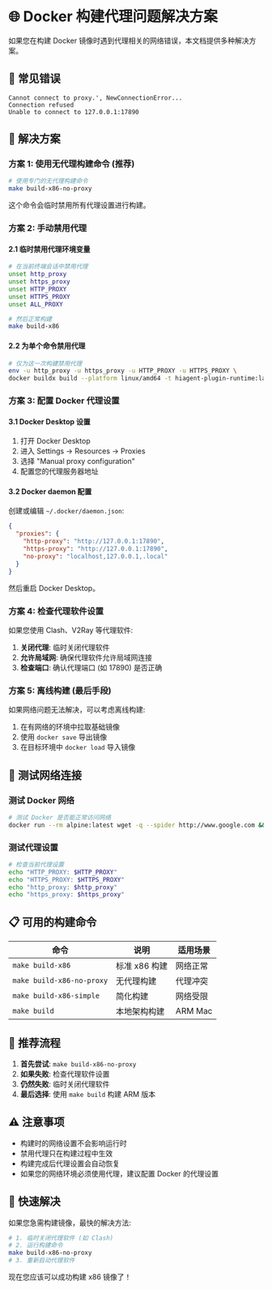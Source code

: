 # 🌐 Docker 构建代理问题解决方案

如果您在构建 Docker 镜像时遇到代理相关的网络错误，本文档提供多种解决方案。

## 🚨 常见错误

```
Cannot connect to proxy.', NewConnectionError...
Connection refused
Unable to connect to 127.0.0.1:17890
```

## 🔧 解决方案

### 方案 1: 使用无代理构建命令 (推荐)

```bash
# 使用专门的无代理构建命令
make build-x86-no-proxy
```

这个命令会临时禁用所有代理设置进行构建。

### 方案 2: 手动禁用代理

#### 2.1 临时禁用代理环境变量

```bash
# 在当前终端会话中禁用代理
unset http_proxy
unset https_proxy
unset HTTP_PROXY
unset HTTPS_PROXY
unset ALL_PROXY

# 然后正常构建
make build-x86
```

#### 2.2 为单个命令禁用代理

```bash
# 仅为这一次构建禁用代理
env -u http_proxy -u https_proxy -u HTTP_PROXY -u HTTPS_PROXY \
docker buildx build --platform linux/amd64 -t hiagent-plugin-runtime:latest-amd64 .
```

### 方案 3: 配置 Docker 代理设置

#### 3.1 Docker Desktop 设置

1. 打开 Docker Desktop
2. 进入 Settings → Resources → Proxies
3. 选择 "Manual proxy configuration"
4. 配置您的代理服务器地址

#### 3.2 Docker daemon 配置

创建或编辑 `~/.docker/daemon.json`:

```json
{
  "proxies": {
    "http-proxy": "http://127.0.0.1:17890",
    "https-proxy": "http://127.0.0.1:17890",
    "no-proxy": "localhost,127.0.0.1,.local"
  }
}
```

然后重启 Docker Desktop。

### 方案 4: 检查代理软件设置

如果您使用 Clash、V2Ray 等代理软件:

1. **关闭代理**: 临时关闭代理软件
2. **允许局域网**: 确保代理软件允许局域网连接
3. **检查端口**: 确认代理端口 (如 17890) 是否正确

### 方案 5: 离线构建 (最后手段)

如果网络问题无法解决，可以考虑离线构建:

1. 在有网络的环境中拉取基础镜像
2. 使用 `docker save` 导出镜像
3. 在目标环境中 `docker load` 导入镜像

## 🧪 测试网络连接

### 测试 Docker 网络

```bash
# 测试 Docker 是否能正常访问网络
docker run --rm alpine:latest wget -q --spider http://www.google.com && echo "Network OK" || echo "Network Failed"
```

### 测试代理设置

```bash
# 检查当前代理设置
echo "HTTP_PROXY: $HTTP_PROXY"
echo "HTTPS_PROXY: $HTTPS_PROXY"
echo "http_proxy: $http_proxy"
echo "https_proxy: $https_proxy"
```

## 📋 可用的构建命令

| 命令 | 说明 | 适用场景 |
|------|------|----------|
| `make build-x86` | 标准 x86 构建 | 网络正常 |
| `make build-x86-no-proxy` | 无代理构建 | 代理冲突 |
| `make build-x86-simple` | 简化构建 | 网络受限 |
| `make build` | 本地架构构建 | ARM Mac |

## 🎯 推荐流程

1. **首先尝试**: `make build-x86-no-proxy`
2. **如果失败**: 检查代理软件设置
3. **仍然失败**: 临时关闭代理软件
4. **最后选择**: 使用 `make build` 构建 ARM 版本

## ⚠️ 注意事项

- 构建时的网络设置不会影响运行时
- 禁用代理只在构建过程中生效
- 构建完成后代理设置会自动恢复
- 如果您的网络环境必须使用代理，建议配置 Docker 的代理设置

## 🚀 快速解决

如果您急需构建镜像，最快的解决方法:

```bash
# 1. 临时关闭代理软件 (如 Clash)
# 2. 运行构建命令
make build-x86-no-proxy
# 3. 重新启动代理软件
```

现在您应该可以成功构建 x86 镜像了！